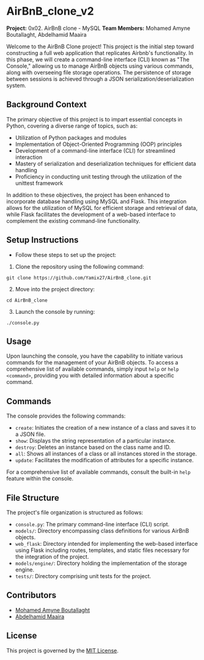# AirBnB_clone_v2

**Project:** 0x02. AirBnB clone - MySQL
**Team Members:** Mohamed Amyne Boutallaght, Abdelhamid Maaira

Welcome to the AirBnB Clone project! This project is the initial step toward constructing a full web application that replicates Airbnb's functionality. In this phase, we will create a command-line interface (CLI) known as "The Console," allowing us to manage AirBnB objects using various commands, along with overseeing file storage operations. The persistence of storage between sessions is achieved through a JSON serialization/deserialization system.


## Background Context

The primary objective of this project is to impart essential concepts in Python, covering a diverse range of topics, such as:

- Utilization of Python packages and modules
- Implementation of Object-Oriented Programming (OOP) principles
- Development of a command-line interface (CLI) for streamlined interaction
- Mastery of serialization and deserialization techniques for efficient data handling
- Proficiency in conducting unit testing through the utilization of the unittest framework

In addition to these objectives, the project has been enhanced to incorporate database handling using MySQL and Flask. This integration allows for the utilization of MySQL for efficient storage and retrieval of data, while Flask facilitates the development of a web-based interface to complement the existing command-line functionality.



## Setup Instructions

- Follow these steps to set up the project:

1. Clone the repository using the following command:
  ```
  git clone https://github.com/Yamix27/AirBnB_clone.git
  ```
2. Move into the project directory:
  ```
  cd AirBnB_clone
  ```
3. Launch the console by running:
  ```
  ./console.py
  ```

## Usage

Upon launching the console, you have the capability to initiate various commands for the management of your AirBnB objects. To access a comprehensive list of available commands, simply input `help` or `help <command>`, providing you with detailed information about a specific command.

## Commands

The console provides the following commands:

- `create`: Initiates the creation of a new instance of a class and saves it to a JSON file.
- `show`: Displays the string representation of a particular instance.
- `destroy`: Deletes an instance based on the class name and ID.
- `all`: Shows all instances of a class or all instances stored in the storage.
- `update`: Facilitates the modification of attributes for a specific instance.

For a comprehensive list of available commands, consult the built-in `help` feature within the console.


## File Structure

The project's file organization is structured as follows:

- `console.py`: The primary command-line interface (CLI) script.
- `models/`: Directory encompassing class definitions for various AirBnB objects.
- `web_flask`: Directory intended for implementing the web-based interface using Flask including routes, templates, and static files necessary for the integration of the project.
- `models/engine/`: Directory holding the implementation of the storage engine.
- `tests/`: Directory comprising unit tests for the project.



## Contributors

- [Mohamed Amyne Boutallaght](https://github.com/Yamix27/)
- [Abdelhamid Maaira](https://github.com/Hmddev23/)

## License

This project is governed by the [MIT License](LICENSE).
